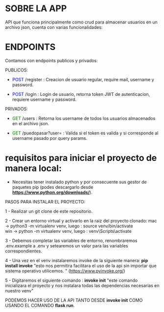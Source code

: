 # SOBRE LA APP

API que funciona principalmente como crud para almacenar usuarios en un archivo json, cuenta con varias funcionalidades:

# ENDPOINTS

Contamos con endpoints publicos y privados:

PUBLICOS:

- <span style="color:blue">POST</span> /register : Creacion de usuario regular, require mail, username y password.

- <span style="color:blue">POST</span> /login : Login de usuario, retorna token JWT de autenticacion, requiere username y password.

PRIVADOS:

- <span style="color:green">GET</span> /users : Retorna los username de todos los usuarios almacenados en el archivo json.

- <span style="color:green">GET</span> /puedopasar?user=<xxxx> : Valida si el token es valida y si corresponde al username pasado por query params.

# requisitos para iniciar el proyecto de manera local:

- Necesitas tener instalado python y por consecuente sus gestor de paquetes pip (podes descargarlo desde **https://www.python.org/downloads/**).

PASOS PARA INSTALAR EL PROYECTO:

1 - Realizar un git clone de este repositorio.

2 - Crear un entorno virtual y activarlo en la raiz del proyecto clonado:
mac -> python3 -m virtualenv venv, luego : source venv/bin/activate  
win -> python -m virtualenv venv, luego : venv\Scripts\activate

3 - Debemos completar las variables de entorno, renombraremos .env.example a .env y setearemos un valor para las variables correspondientes.

4 - Una vez en el venv instalaremos invoke de la siguiente manera: **pip install invoke**
"esto nos permitira facilitara el uso de la api sin importar que sistema operativo utilicemos. "
(https://www.pyinvoke.org/)

5 - Digitaremos el siguiente comando : **invoke init**
"este comando inicializara el proyecto y nos instalara todas las dependencias necesarias en nuestro venv"

PODEMOS HACER USO DE LA API TANTO DESDE **invoke init** COMO USANDO EL COMANDO **flask run**.
